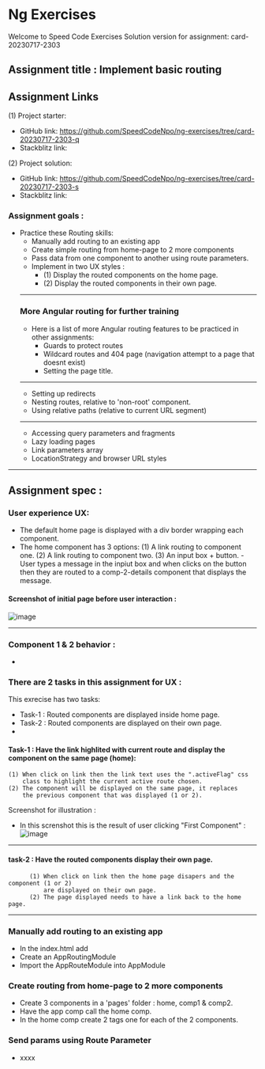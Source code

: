 # Ng Exercises

Welcome to Speed Code Exercises
Solution version for assignment: card-20230717-2303

## Assignment title : Implement basic routing

## Assignment Links

(1) Project starter:
  - GitHub link: https://github.com/SpeedCodeNpo/ng-exercises/tree/card-20230717-2303-q
  - Stackblitz link: 

(2) Project solution:
  - GitHub link: https://github.com/SpeedCodeNpo/ng-exercises/tree/card-20230717-2303-s
  - Stackblitz link: 

### Assignment goals :

- Practice these Routing skills:
  - Manually add routing to an existing app
  - Create simple routing from home-page to 2 more components
  - Pass data from one component to another using route parameters.
  - Implement in two UX styles :
    - (1) Display the routed components on the home page.
    - (2) Display the routed components in their own page.
  ***
  ### More Angular routing for further training
  - Here is a list of more Angular routing features to be practiced in other assignments:
    - Guards to protect routes
    - Wildcard routes and 404 page (navigation attempt to a page that doesnt exist)
    - Setting the page title.
  - -----------------
    - Setting up redirects
    - Nesting routes, relative to 'non-root' component.
    - Using relative paths (relative to current URL segment)
  - -----------------
    - Accessing query parameters and fragments
    - Lazy loading pages
    - Link parameters array
    - LocationStrategy and browser URL styles
***      
## Assignment spec :

### User experience UX:
- The default home page is displayed with a div border wrapping each component.
- The home component has 3 options:
  (1) A link routing to component one.
  (2) A link routing to component two.
  (3) An input box + button.
      - User types a message in the inpiut box and when clicks on the button then
         they are routed to a comp-2-details component that displays the message.
  
#### Screenshot of initial page before user interaction :
![image](https://github.com/SpeedCodeNpo/ng-exercises/assets/132397719/2a07ee72-4e19-4077-bcc0-2cd1a8528c7c)

***

### Component 1 & 2 behavior :
- 

### There are 2 tasks in this assignment for UX :

This exrecise has two tasks:
- Task-1 : Routed components are displayed inside home page.
- Task-2 : Routed components are displayed on their own page.
- 

#### Task-1 : Have the link highlited with current route and display the component on the same page (home):
    (1) When click on link then the link text uses the ".activeFlag" css
        class to highlight the current active route chosen.
    (2) The component will be displayed on the same page, it replaces
        the previous component that was displayed (1 or 2).

Screenshot for illustration :
- In this screnshot this is the result of user clicking "First Component" :
![image](https://github.com/SpeedCodeNpo/ng-exercises/assets/132397719/d42fefd0-aaa3-4002-aa5b-50673d1a7f5a)



***
#### task-2 : Have the routed components display their own page.

          (1) When click on link then the home page disapers and the component (1 or 2)
              are displayed on their own page.
          (2) The page displayed needs to have a link back to the home page.

***

### Manually add routing to an existing app

- In the index.html add <base href="/">
- Create an AppRoutingModule
- Import the AppRouteModule into AppModule

### Create routing from home-page to 2 more components

- Create 3 components in a 'pages' folder : home, comp1 & comp2.
- Have the app comp call the home comp.
- In the home comp create 2 <a> tags one for each of the 2 components.

### Send params using Route Parameter

- xxxx

